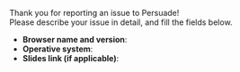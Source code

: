 Thank you for reporting an issue to Persuade!  
Please describe your issue in detail, and fill the fields below.

* **Browser name and version**:
* **Operative system**:
* **Slides link (if applicable)**:
